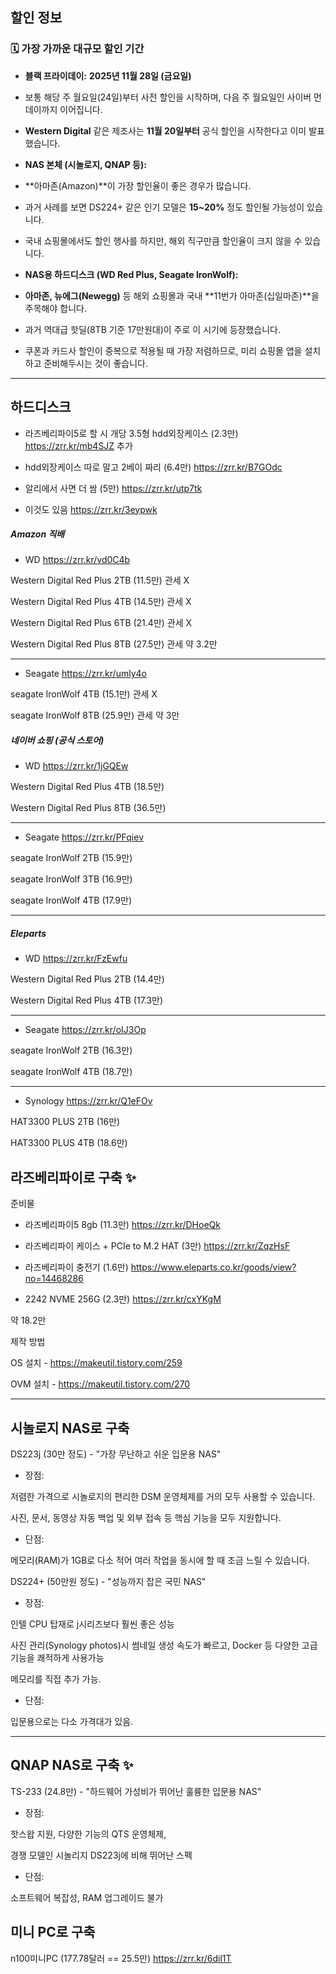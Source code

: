 ## 할인 정보

### 🗓️ 가장 가까운 대규모 할인 기간

  

- **블랙 프라이데이:** **2025년 11월 28일 (금요일)**

- 보통 해당 주 월요일(24일)부터 사전 할인을 시작하며, 다음 주 월요일인 사이버 먼데이까지 이어집니다.

- **Western Digital** 같은 제조사는 **11월 20일부터** 공식 할인을 시작한다고 이미 발표했습니다.

- **NAS 본체 (시놀로지, QNAP 등):**

- **아마존(Amazon)**이 가장 할인율이 좋은 경우가 많습니다.

- 과거 사례를 보면 DS224+ 같은 인기 모델은 **15~20%** 정도 할인될 가능성이 있습니다.

- 국내 쇼핑몰에서도 할인 행사를 하지만, 해외 직구만큼 할인율이 크지 않을 수 있습니다.

- **NAS용 하드디스크 (WD Red Plus, Seagate IronWolf):**

- **아마존, 뉴에그(Newegg)** 등 해외 쇼핑몰과 국내 **11번가 아마존(십일마존)**을 주목해야 합니다.

- 과거 역대급 핫딜(8TB 기준 17만원대)이 주로 이 시기에 등장했습니다.

- 쿠폰과 카드사 할인이 중복으로 적용될 때 가장 저렴하므로, 미리 쇼핑몰 앱을 설치하고 준비해두시는 것이 좋습니다.

  

---

## 하드디스크

- 라즈베리파이5로 할 시 개당 3.5형 hdd외장케이스 (2.3만) https://zrr.kr/mb4SJZ 추가

- hdd외장케이스 따로 말고 2베이 짜리 (6.4만) https://zrr.kr/B7GOdc

- 알리에서 사면 더 쌈 (5만) https://zrr.kr/utp7tk

- 이것도 있음 https://zrr.kr/3eypwk

##### Amazon 직배

- WD https://zrr.kr/vd0C4b

Western Digital Red Plus 2TB (11.5만) 관세 X

Western Digital Red Plus 4TB (14.5만) 관세 X

Western Digital Red Plus 6TB (21.4만) 관세 X

Western Digital Red Plus 8TB (27.5만) 관세 약 3.2만

----------------------------------------------------------

- Seagate https://zrr.kr/umly4o

seagate IronWolf 4TB (15.1만) 관세 X

seagate IronWolf 8TB (25.9만) 관세 약 3만

  

##### 네이버 쇼핑 (공식 스토어)

- WD https://zrr.kr/1jGQEw

Western Digital Red Plus 4TB (18.5만)

Western Digital Red Plus 8TB (36.5만)

--------------------------------------------

- Seagate https://zrr.kr/PFqiev

seagate IronWolf 2TB (15.9만)

seagate IronWolf 3TB (16.9만)

seagate IronWolf 4TB (17.9만)

---

##### Eleparts

- WD https://zrr.kr/FzEwfu

Western Digital Red Plus 2TB (14.4만)

Western Digital Red Plus 4TB (17.3만)

---

- Seagate https://zrr.kr/oIJ3Op

seagate IronWolf 2TB (16.3만)

seagate IronWolf 4TB (18.7만)

---

- Synology https://zrr.kr/Q1eFOv

HAT3300 PLUS 2TB (16만)

HAT3300 PLUS 4TB (18.6만)

## 라즈베리파이로 구축 ✨

준비물

- 라즈베리파이5 8gb (11.3만) https://zrr.kr/DHoeQk

- 라즈베리파이 케이스 + PCIe to M.2 HAT (3만) https://zrr.kr/ZqzHsF

- 라즈베리파이 충전기 (1.6만) https://www.eleparts.co.kr/goods/view?no=14468286

- 2242 NVME 256G (2.3만) https://zrr.kr/cxYKgM

약 18.2만

  

제작 방법

OS 설치 - https://makeutil.tistory.com/259

OVM 설치 - https://makeutil.tistory.com/270

---

## 시놀로지 NAS로 구축

  

DS223j (30만 정도) - "가장 무난하고 쉬운 입문용 NAS"

- 장점:

저렴한 가격으로 시놀로지의 편리한 DSM 운영체제를 거의 모두 사용할 수 있습니다.

사진, 문서, 동영상 자동 백업 및 외부 접속 등 핵심 기능을 모두 지원합니다.

- 단점:

메모리(RAM)가 1GB로 다소 적어 여러 작업을 동시에 할 때 조금 느릴 수 있습니다.

DS224+ (50만원 정도) - "성능까지 잡은 국민 NAS"

- 장점:

인텔 CPU 탑재로 j시리즈보다 훨씬 좋은 성능

사진 관리(Synology photos)시 썸네일 생성 속도가 빠르고, Docker 등 다양한 고급 기능을 쾌적하게 사용가능

메모리를 직접 추가 가능.

- 단점:

입문용으로는 다소 가격대가 있음.

---

## QNAP NAS로 구축 ✨

TS-233 (24.8만) - "하드웨어 가성비가 뛰어난 훌륭한 입문용 NAS"

- 장점:

핫스왑 지원, 다양한 기능의 QTS 운영체제,

경쟁 모델인 시놀리지 DS223j에 비해 뛰어난 스펙

- 단점:

소프트웨어 복잡성, RAM 업그레이드 불가

  

## 미니 PC로 구축

n100미니PC (177.78달러 == 25.5만) https://zrr.kr/6dil1T